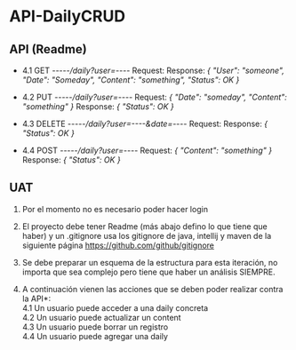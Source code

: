 # API-DailyCRUD

## API (Readme)

+ 4.1 GET     _-----/daily?user=----_ 
Request:
Response: _{ "User": "someone", "Date": "Someday", "Content": "something", "Status": OK }_

+ 4.2 PUT      _-----/daily?user=----_
Request: _{ "Date": "someday", "Content": "something" }_
Response: _{ "Status": OK }_

+ 4.3 DELETE _-----/daily?user=----&date=----_ 
Request:
Response: _{ "Status": OK }_

+ 4.4 POST     _-----/daily?user=----_ 
Request: _{ "Content": "something" }_
Response: _{ "Status": OK }_

## UAT

1.  Por el momento no es necesario poder hacer login

2. El proyecto debe tener Readme (más abajo defino lo que tiene que haber) y un .gitignore usa los gitignore de java,    intellij y maven de la siguiente página https://github.com/github/gitignore

3. Se debe preparar un esquema de la estructura para esta iteración, no importa que sea complejo pero tiene que haber un análisis SIEMPRE.

4. A continuación vienen las acciones que se deben poder realizar contra la API*:<br>
    4.1 Un usuario puede acceder a una daily concreta<br>
    4.2 Un usuario puede actualizar un content<br>
    4.3 Un usuario puede borrar un registro<br>
    4.4 Un usuario puede agregar una daily<br>
